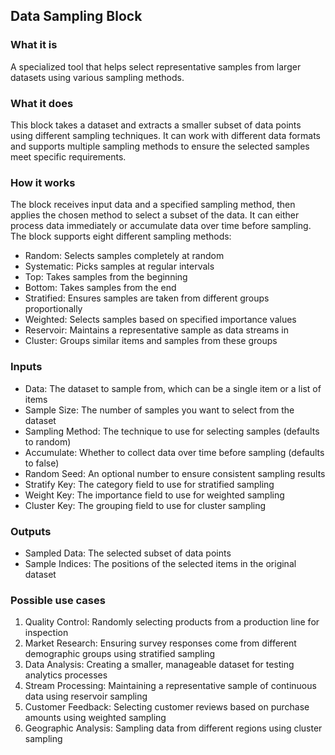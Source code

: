 
## Data Sampling Block

### What it is
A specialized tool that helps select representative samples from larger datasets using various sampling methods.

### What it does
This block takes a dataset and extracts a smaller subset of data points using different sampling techniques. It can work with different data formats and supports multiple sampling methods to ensure the selected samples meet specific requirements.

### How it works
The block receives input data and a specified sampling method, then applies the chosen method to select a subset of the data. It can either process data immediately or accumulate data over time before sampling. The block supports eight different sampling methods:
- Random: Selects samples completely at random
- Systematic: Picks samples at regular intervals
- Top: Takes samples from the beginning
- Bottom: Takes samples from the end
- Stratified: Ensures samples are taken from different groups proportionally
- Weighted: Selects samples based on specified importance values
- Reservoir: Maintains a representative sample as data streams in
- Cluster: Groups similar items and samples from these groups

### Inputs
- Data: The dataset to sample from, which can be a single item or a list of items
- Sample Size: The number of samples you want to select from the dataset
- Sampling Method: The technique to use for selecting samples (defaults to random)
- Accumulate: Whether to collect data over time before sampling (defaults to false)
- Random Seed: An optional number to ensure consistent sampling results
- Stratify Key: The category field to use for stratified sampling
- Weight Key: The importance field to use for weighted sampling
- Cluster Key: The grouping field to use for cluster sampling

### Outputs
- Sampled Data: The selected subset of data points
- Sample Indices: The positions of the selected items in the original dataset

### Possible use cases
1. Quality Control: Randomly selecting products from a production line for inspection
2. Market Research: Ensuring survey responses come from different demographic groups using stratified sampling
3. Data Analysis: Creating a smaller, manageable dataset for testing analytics processes
4. Stream Processing: Maintaining a representative sample of continuous data using reservoir sampling
5. Customer Feedback: Selecting customer reviews based on purchase amounts using weighted sampling
6. Geographic Analysis: Sampling data from different regions using cluster sampling

